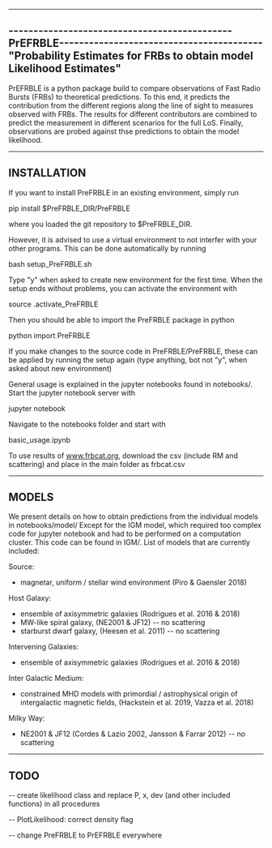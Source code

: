----------------------------------------------------------------------------------------------
---------------------------------------------PrEFRBLE-----------------------------------------
"Probability Estimates for FRBs to obtain model Likelihood Estimates"
----------------------------------------------------------------------------------------------

PrEFRBLE is a python package build to compare observations of Fast Radio Bursts (FRBs) to theoretical predictions. To this end, it predicts the contribution from the different regions along the line of sight to measures observed with FRBs. The results for different contributors are combined to predict the measurement in different scenarios for the full LoS. Finally, observations are probed against thse predictions to obtain the model likelihood.



----------------------------------------------------------------------------------------------
INSTALLATION
----------------------------------------------------------------------------------------------

If you want to install PreFRBLE in an existing environment, simply run

pip install $PreFRBLE_DIR/PreFRBLE

where you loaded the git repository to $PreFRBLE_DIR.


However, it is advised to use a virtual environment to not interfer with your other programs. This can be done automatically by running

bash setup_PreFRBLE.sh

Type "y" when asked to create new environment for the first time.
When the setup ends without problems, you can activate the environment with

source .activate_PreFRBLE

Then you should be able to import the PreFRBLE package in python

python
import PreFRBLE

If you make changes to the source code in PreFRBLE/PreFRBLE, these can be applied by running the setup again (type anything, bot not "y", when asked about new environment)

General usage is explained in the jupyter notebooks found in notebooks/. Start the jupyter notebook server with

jupyter notebook

Navigate to the notebooks folder and start with

basic_usage.ipynb



To use results of www.frbcat.org, download the csv (include RM and scattering) and place in the main folder as frbcat.csv 


----------------------------------------------------------------------------------------------
MODELS
----------------------------------------------------------------------------------------------

We present details on how to obtain predictions from the individual models in notebooks/model/
Except for the IGM model, which required too complex code for jupyter notebook and had to be performed on a computation cluster. This code can be found in IGM/. 
List of models that are currently included:

Source:
 - magnetar, uniform / stellar wind environment (Piro & Gaensler 2018)

Host Galaxy:
 - ensemble of axisymmetric galaxies (Rodrigues et al. 2016 & 2018)
 - MW-like spiral galaxy, (NE2001 & JF12) -- no scattering
 - starburst dwarf galaxy, (Heesen et al. 2011) -- no scattering

Intervening Galaxies:
 - ensemble of axisymmetric galaxies (Rodrigues et al. 2016 & 2018)

Inter Galactic Medium:
 - constrained MHD models with primordial / astrophysical origin of intergalactic magnetic fields, (Hackstein et al. 2019, Vazza et al. 2018)

Milky Way:
 - NE2001 & JF12  (Cordes & Lazio 2002, Jansson & Farrar 2012) -- no scattering






----------------------------------------------------------------------------------------------
TODO
----------------------------------------------------------------------------------------------

-- create likelihood class and replace P, x, dev (and other included functions) in all procedures 

-- PlotLikelihood: correct density flag

-- change PreFRBLE to PrEFRBLE everywhere